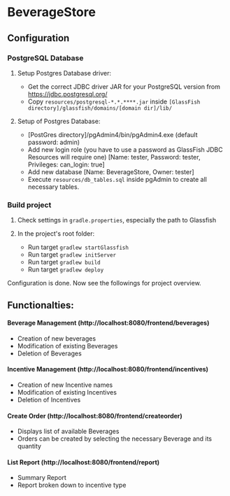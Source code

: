 # BeverageStore

## Configuration

### PostgreSQL Database
1. Setup Postgres Database driver:
    - Get the correct JDBC driver JAR for your PostgreSQL version from https://jdbc.postgresql.org/
    - Copy `resources/postgresql-*.*.****.jar` inside `[GlassFish directory]/glassfish/domains/[domain dir]/lib/`

2. Setup of Postgres Database:
    - [PostGres directory]/pgAdmin4/bin/pgAdmin4.exe (default password: admin)
    - Add new login role (you have to use a password as GlassFish JDBC Resources will require one) [Name: tester, Password: tester, Privileges: can_login: true]
    - Add new database [Name: BeverageStore, Owner: tester]
    - Execute `resources/db_tables.sql` inside pgAdmin to create all necessary tables.

### Build project

1. Check settings in `gradle.properties`, especially the path to Glassfish

2. In the project's root folder:
    - Run target `gradlew startGlassfish`
    - Run target `gradlew initServer`
    - Run target `gradlew build`
    - Run target `gradlew deploy`

Configuration is done. Now see the followings for project overview.

## Functionalties:

#### Beverage Management (http://localhost:8080/frontend/beverages)
- Creation of new beverages
- Modification of existing Beverages
- Deletion of Beverages

#### Incentive Management (http://localhost:8080/frontend/incentives)
- Creation of new Incentive names 
- Modification of existing Incentives
- Deletion of Incentives

#### Create Order (http://localhost:8080/frontend/createorder)
- Displays list of available Beverages
- Orders can be created by selecting the necessary Beverage and its quantity

#### List Report (http://localhost:8080/frontend/report)
- Summary Report
- Report broken down to incentive type
